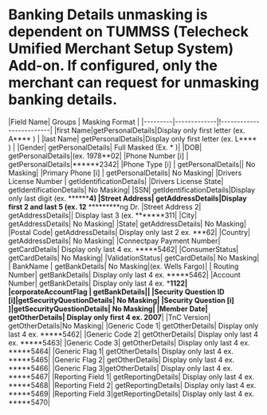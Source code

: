 # Banking Details unmasking is dependent on TUMMSS (Telecheck Umified Merchant Setup System) Add-on. If configured, only the merchant can request for unmasking banking details.

|Field Name| Groups | Masking Format |
|---------|-------------|!-------------------------|
|first Name|getPersonalDetails|Display only first letter (ex. A**** ) |
|last Name| getPersonalDetails|Display only first letter (ex. L**** ) |
|Gender| getPersonalDetails| Full Masked (Ex. * )|
|DOB| getPersonalDetails|(ex. 1978**02|
|Phone Number [i] | getPersonalDetails|******2342|
|Phone Type [i] | getPersonalDetails|| No Masking|
|Primary Phone [i] | getPersonalDetails| No Masking|
|Drivers License Number | getIdentificationDetails|
|Drivers License State| getIdentificationDetails| No Masking|
|SSN| getIdentificationDetails|Display only last digit (ex. ********4)
|Street Address| getAddressDetails|Display first 2 and last 5 (ex. 12** *********ng Dr. 
|Street Address 2| getAddressDetails|| Display last 3 (ex. *******311|
|City| getAddressDetails| No Masking|
|State| getAddressDetails| No Masking|
|Postal Code| getAddressDetails| Display only last 2 ex. ***62|
|Country| getAddressDetails| No Masking|
|Connectpay Payment Number| getCardDetails| Display only last 4 ex. *****5462|
|ConsumerStatus| getCardDetails| No Masking|
|ValidationStatus| getCardDetails| No Masking|
| BankName | getBankDetails| No Masking|(ex. Wells Fargo)|
| Routing Number|  getBankDetails| Display only last 4 ex. *****5462|
|Account Number| getBankDetails| Display only last 4 ex. *****1122|
|corporateAccountFlag | getBankDetails||
|Security Question ID [i]|getSecurityQuestionDetails| No Masking|
|Security Question [i] ]|getSecurityQuestionDetails| No Masking|
|Member Date| getOtherDetails| Display only first 4 ex. 2007****|
|TnC Version| getOtherDetails|No Masking|
|Generic Code 1| getOtherDetails| Display only last 4 ex. *****5462|
|Generic Code 2| getOtherDetails| Display only last 4 ex. *****5463|
|Generic Code 3| getOtherDetails| Display only last 4 ex. *****5464|
|Generic Flag 1| getOtherDetails| Display only last 4 ex. *****5465|
|Generic Flag 2| getOtherDetails| Display only last 4 ex. *****5466|
|Generic Flag 3|getOtherDetails| Display only last 4 ex. *****5467|
|Reporting Field 1| getReportingDetails| Display only last 4 ex. *****5468|
|Reporting Field 2| getReportingDetails| Display only last 4 ex. *****5469|
|Reporting Field 3|getReportingDetails| Display only last 4 ex. *****5470|
